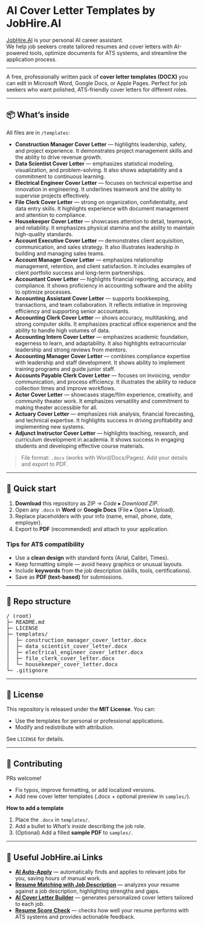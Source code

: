 # AI Cover Letter Templates by JobHire.AI

[JobHire.AI](https://jobhire.AI) is your personal AI career assistant.  
We help job seekers create tailored resumes and cover letters with AI-powered tools, optimize documents for ATS systems, and streamline the application process.

---

A free, professionally written pack of **cover letter templates (DOCX)** you can edit in Microsoft Word, Google Docs, or Apple Pages. Perfect for job seekers who want polished, ATS-friendly cover letters for different roles.

---

## 📦 What’s inside

All files are in `/templates`:

- **Construction Manager Cover Letter** — highlights leadership, safety, and project experience. It demonstrates project management skills and the ability to drive revenue growth.  
- **Data Scientist Cover Letter** — emphasizes statistical modeling, visualization, and problem-solving. It also shows adaptability and a commitment to continuous learning.  
- **Electrical Engineer Cover Letter** — focuses on technical expertise and innovation in engineering. It underlines teamwork and the ability to supervise projects effectively.  
- **File Clerk Cover Letter** — strong on organization, confidentiality, and data entry skills. It highlights experience with document management and attention to compliance.  
- **Housekeeper Cover Letter** — showcases attention to detail, teamwork, and reliability. It emphasizes physical stamina and the ability to maintain high-quality standards.  
- **Account Executive Cover Letter** — demonstrates client acquisition, communication, and sales strategy. It also illustrates leadership in building and managing sales teams.  
- **Account Manager Cover Letter** — emphasizes relationship management, retention, and client satisfaction. It includes examples of client portfolio success and long-term partnerships.  
- **Accountant Cover Letter** — highlights financial reporting, accuracy, and compliance. It shows proficiency in accounting software and the ability to optimize processes.  
- **Accounting Assistant Cover Letter** — supports bookkeeping, transactions, and team collaboration. It reflects initiative in improving efficiency and supporting senior accountants.  
- **Accounting Clerk Cover Letter** — shows accuracy, multitasking, and strong computer skills. It emphasizes practical office experience and the ability to handle high volumes of data.  
- **Accounting Intern Cover Letter** — emphasizes academic foundation, eagerness to learn, and adaptability. It also highlights extracurricular leadership and strong reviews from mentors.  
- **Accounting Manager Cover Letter** — combines compliance expertise with leadership and staff development. It shows ability to implement training programs and guide junior staff.  
- **Accounts Payable Clerk Cover Letter** — focuses on invoicing, vendor communication, and process efficiency. It illustrates the ability to reduce collection times and improve workflows.  
- **Actor Cover Letter** — showcases stage/film experience, creativity, and community theater work. It emphasizes versatility and commitment to making theater accessible for all.  
- **Actuary Cover Letter** — emphasizes risk analysis, financial forecasting, and technical expertise. It highlights success in driving profitability and implementing new systems.  
- **Adjunct Instructor Cover Letter** — highlights teaching, research, and curriculum development in academia. It shows success in engaging students and developing effective course materials.  

> File format: `.docx` (works with Word/Docs/Pages). Add your details and export to PDF.

---

## 🚀 Quick start

1. **Download** this repository as ZIP → *Code* ▸ *Download ZIP*.  
2. Open any `.docx` in **Word** or **Google Docs** (File ▸ Open ▸ Upload).  
3. Replace placeholders with your info (name, email, phone, date, employer).  
4. Export to **PDF** (recommended) and attach to your application.  

### Tips for ATS compatibility
- Use a **clean design** with standard fonts (Arial, Calibri, Times).  
- Keep formatting simple — avoid heavy graphics or unusual layouts.  
- Include **keywords** from the job description (skills, tools, certifications).  
- Save as **PDF (text-based)** for submissions.  

---

## 🧩 Repo structure
<pre>
/ (root)
├─ README.md
├─ LICENSE
├─ templates/
│  ├─ construction_manager_cover_letter.docx
│  ├─ data_scientist_cover_letter.docx
│  ├─ electrical_engineer_cover_letter.docx
│  ├─ file_clerk_cover_letter.docx
│  └─ housekeeper_cover_letter.docx
└─ .gitignore
</pre>

---

## 📝 License

This repository is released under the **MIT License**. You can:
- Use the templates for personal or professional applications.  
- Modify and redistribute with attribution.  

See `LICENSE` for details.

---

## 🤝 Contributing

PRs welcome!  
- Fix typos, improve formatting, or add localized versions.  
- Add new cover letter templates (.docx + optional preview in `samples/`).  

**How to add a template**  
1. Place the `.docx` in `templates/`.  
2. Add a bullet to *What’s inside* describing the job role.  
3. (Optional) Add a filled **sample PDF** to `samples/`.  

---

## 🔗 Useful JobHire.ai Links

- **[AI Auto-Apply](https://jobhire.ai/auto-apply)** — automatically finds and applies to relevant jobs for you, saving hours of manual work.  
- **[Resume Matching with Job Description](https://jobhire.ai/resume-matching-with-job-description)** — analyzes your resume against a job description, highlighting strengths and gaps.  
- **[AI Cover Letter Builder](https://jobhire.ai/cover-letter-builder)** — generates personalized cover letters tailored to each job.  
- **[Resume Score Check](https://jobhire.ai/resume-score-check)** — checks how well your resume performs with ATS systems and provides actionable feedback.
